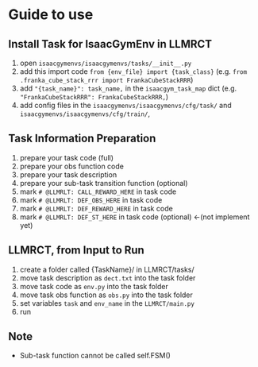 # Guide to use

## Install Task for IsaacGymEnv in LLMRCT
1. open `isaacgymenvs/isaacgymenvs/tasks/__init__.py`
2. add this import code `from {env_file} import {task_class}` (e.g. `from .franka_cube_stack_rrr import FrankaCubeStackRRR`)
3. add `"{task_name}": task_name,` in the `isaacgym_task_map` dict (e.g. `"FrankaCubeStackRRR": FrankaCubeStackRRR,`)
4. add config files in the `isaacgymenvs/isaacgymenvs/cfg/task/` and `isaacgymenvs/isaacgymenvs/cfg/train/`, 

## Task Information Preparation
1. prepare your task code (full)
2. prepare your obs function code
3. prepare your task description
4. prepare your sub-task transition function (optional)
5. mark `# @LLMRLT: CALL_REWARD_HERE` in task code
6. mark `# @LLMRLT: DEF_OBS_HERE` in task code
7. mark `# @LLMRLT: DEF_REWARD_HERE` in task code
8. mark `# @LLMRLT: DEF_ST_HERE` in task code (optional) <-(not implement yet)


## LLMRCT, from Input to Run
1. create a folder called {TaskName}/ in LLMRCT/tasks/
2. move task description as `dect.txt` into the task folder
3. move task code as `env.py` into the task folder
4. move task obs function as `obs.py` into the task folder
5. set variables `task` and `env_name` in the `LLMRCT/main.py`
6. run

## Note
+ Sub-task function cannot be called self.FSM()